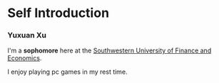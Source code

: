 # Self Introduction
### Yuxuan Xu
I'm a **sophomore** here at the [Southwestern University of Finance and Economics](https://www.swufe.edu.cn/).

I enjoy playing pc games in my rest time.





